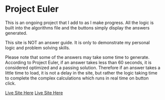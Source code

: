 # Project Euler

This is an ongoing project that I add to as I make progress.  All the logic is built into the algorithms file and the buttons simply display the answers generated.

This site is NOT an answer guide.  It is only to demonstrate my personal logic and problem solving skills. 

Please note that some of the answers may take some time to generate.  According to Project Euler, if an answer takes less than 60 seconds, it is considered optimized and a passing solution. Therefore if an answer takes a little time to load, it is not a delay in the site, but rather the logic taking time to complete the complex calculations which runs in real time on button click.   


[Live Site Here](https://zealous-turing-45f02b.netlify.app/)
<a href="https://zealous-turing-45f02b.netlify.app/" target="_blank">Live Site Here</a>
        
